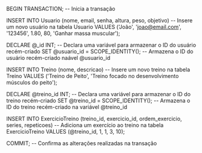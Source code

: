 BEGIN TRANSACTION; -- Inicia a transação

INSERT INTO Usuario (nome, email, senha, altura, peso, objetivo) -- Insere um novo usuário na tabela Usuario
VALUES ('João', 'joao@email.com', '123456', 1.80, 80, 'Ganhar massa muscular');

DECLARE @_id INT; -- Declara uma variável para armazenar o ID do usuário recém-criado
SET @usuario_id = SCOPE_IDENTITY(); -- Armazena o ID do usuário recém-criado naável @usuario_id

INSERT INTO Treino (nome, descricao) -- Insere um novo treino na tabela Treino
VALUES ('Treino de Peito', 'Treino focado no desenvolvimento músculos do peito');

DECLARE @treino_id INT; -- Declara uma variável para armazenar o ID do treino recém-criado
SET @treino_id = SCOPE_IDENTITY(); -- Armazena o ID do treino recém-criado na variável @treino_id

INSERT INTO ExercicioTreino (treino_id, exercicio_id, ordem_exercicio, series, repeticoes) -- Adiciona um exercício ao treino na tabela ExercicioTreino
VALUES (@treino_id, 1, 1, 3, 10);

COMMIT; -- Confirma as alterações realizadas na transação